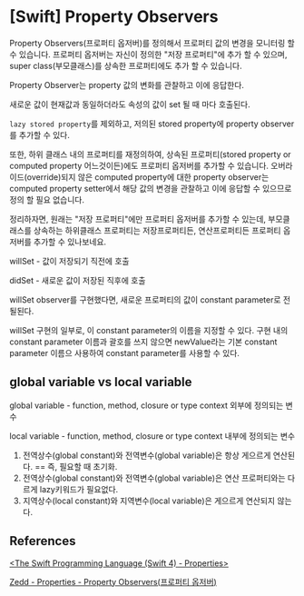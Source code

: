 # [Swift] Property Observers

Property Observers(프로퍼티 옵저버)를 정의해서 프로퍼티 값의 변경을 모니터링 할 수 있습니다. 프로퍼티 옵저버는 자신이 정의한 "저장 프로퍼티"에 추가 할 수 있으며, super class(부모클래스)를 상속한 프로퍼티에도 추가 할 수 있습니다.

Property Observer는 property 값의 변화를 관찰하고 이에 응답한다.

새로운 값이 현재값과 동일하더라도 속성의 값이 set 될 때 마다 호출된다.

`lazy stored property`를 제외하고, 저의된 stored property에 property observer를 추가할 수 있다.

또한, 하위 클래스 내의 프로퍼티를 재정의하여, 상속된 프로퍼티(stored property or computed property 어느것이든)에도 프로퍼티 옵저버를 추가할 수 있습니다.
오버라이드(override)되지 않은 computed property에 대한 property observer는 computed property setter에서 해당 값의 변경을 관찰하고 이에 응답할 수 있으므로 정의 할 필요 없습니다.


정리하자면, 원래는 "저장 프로퍼티"에만 프로퍼티 옵저버를 추가할 수 있는데, 부모클래스를 상속하는 하위클래스 프로퍼티는 저장프로퍼티든, 연산프로퍼티든 프로퍼티 옵저버를 추가할 수 있나보네요.

willSet - 값이 저장되기 직전에 호출

didSet - 새로운 값이 저장된 직후에 호출

willSet observer를 구현했다면, 새로운 프로퍼티의 값이 constant parameter로 전될된다.

willSet 구현의 일부로, 이 constant parameter의 이름을 지정할 수 있다. 구현 내의 constant parameter 이름과 괄호를 쓰지 않으면 newValue라는 기본 constant parameter 이름으 사용하여 constant parameter를 사용할 수 있다. 

## global variable vs local variable

global variable - function, method, closure or type context 외부에 정의되는 변수

local variable - function, method, closure or type context 내부에 정의되는 변수

1. 전역상수(global constant)와 전역변수(global variable)은 항상 게으르게 연산된다.
== 즉, 필요할 때 초기화.
2. 전역상수(global constant)와 전역변수(global variable)은 연산 프로퍼티와는 다르게 lazy키워드가 필요없다.
3. 지역상수(local constant)와 지역변수(local variable)은 게으르게 연산되지 않는다.

## References

[<The Swift Programming Language (Swift 4) - Properties>](https://docs.swift.org/swift-book/LanguageGuide/Properties.html)

[Zedd - Properties - Property Observers(프로퍼티 옵저버)](https://zeddios.tistory.com/247)

